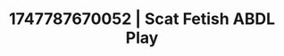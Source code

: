 ---
categories:
- Tan lines & lingerie
- Deepthroat
- Hand over mouth play
- Story-driven erotica
- Morning after
image: /assets/images/1747787670052.png
layout: post
seo:
  description: Featured content with exclusive ABDL Play, Scat Fetish. HD images available.
  keywords: ABDL Play, Scat Fetish
  og_image: /assets/images/1747787670052.png
  schema_type: VisualArtwork
tags:
- ABDL Play
- Scat Fetish
- '#1747787670052'
title: 1747787670052 | Scat Fetish ABDL Play
---